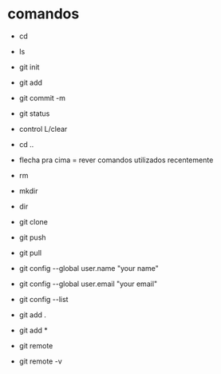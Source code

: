 # comandos

- cd 
- ls
- git init
- git add
- git commit -m
- git status
- control L/clear
- cd ..
- flecha pra cima = rever comandos utilizados recentemente

- rm
- mkdir
- dir
- git clone
- git push
- git pull
- git config --global user.name "your name"
- git config --global user.email "your email"
- git config --list
- git add .
- git add *
- git remote
- git remote -v